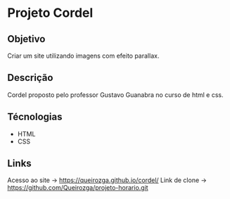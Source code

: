 # Projeto Cordel
 
## Objetivo 
Criar um site utilizando imagens com efeito parallax.

## Descrição
Cordel proposto pelo professor Gustavo Guanabra no curso de html e css.

## Técnologias
- HTML
- CSS
  
## Links
Acesso ao site -> https://queirozga.github.io/cordel/
Link de clone -> https://github.com/Queirozga/projeto-horario.git
